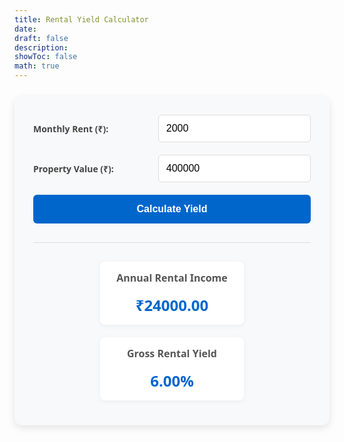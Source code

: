 ```yaml
---
title: Rental Yield Calculator
date:
draft: false
description:
showToc: false
math: true
---
```


<div class="calculator-section">
  <div class="calculator-intro">
  </div>

  <div id="calculator" class="calculator-container">
    <div class="calculator-row">
      <label for="monthlyRent">Monthly Rent (₹):</label>
      <input type="number" id="monthlyRent" value="2000" min="0"> <!-- Input field for monthly rent with minimum value of 0 -->
    </div>
    <div class="calculator-row">
      <label for="propertyValue">Property Value (₹):</label>
      <input type="number" id="propertyValue" value="400000" min="1"> <!-- Input field for property value with minimum value of 1 -->
    </div>
    <div class="calculator-row">
      <button onclick="calculateYield()">Calculate Yield</button> <!-- Button to trigger calculation -->
    </div>
    <div class="calculator-result">
      <div class="result-card">
        <h3>Annual Rental Income</h3>
        <p class="result-value">₹<span id="annualIncome">24000.00</span></p>
      </div>
      <div class="result-card">
        <h3>Gross Rental Yield</h3>
        <p class="result-value"><span id="rentalYield">6.00</span>%</p>
      </div>
    </div>
  </div>

</div>

<style>
.calculator-section {
  max-width: 800px;
  margin: 0 auto;
  font-family: 'Segoe UI', Tahoma, Geneva, Verdana, sans-serif; /* Modern, readable font */
}

.calculator-intro {
  margin-bottom: 25px;
  text-align: center;
  color: #333;
  line-height: 1.6;
}

.calculator-container {
  background-color: #f8f9fa;
  border-radius: 12px;
  padding: 30px;
  margin: 20px auto;
  max-width: 600px;
  box-shadow: 0 4px 12px rgba(0, 0, 0, 0.1); /* Subtle shadow for depth */
  text-align: center;
}

.calculator-row {
  display: flex;
  justify-content: space-between;
  margin-bottom: 20px;
  align-items: center;
}

.calculator-row label {
  flex-basis: 40%;
  font-weight: 600;
  text-align: left;
  color: #444;
}

.calculator-row input {
  flex-basis: 55%;
  padding: 12px;
  border: 1px solid #ddd;
  border-radius: 6px;
  font-size: 16px;
  transition: border-color 0.3s ease; /* Smooth transition for focus effect */
}

.calculator-row input:focus {
  border-color: #0066cc;
  outline: none;
  box-shadow: 0 0 0 2px rgba(0, 102, 204, 0.2); /* Subtle focus indicator */
}

.calculator-row button {
  width: 100%;
  padding: 14px;
  background-color: #0066cc;
  color: white;
  border: none;
  border-radius: 6px;
  cursor: pointer;
  font-size: 16px;
  font-weight: 600;
  transition: background-color 0.3s ease; /* Smooth hover transition */
}

.calculator-row button:hover {
  background-color: #0052a3;
}

.calculator-result {
  margin-top: 30px;
  padding-top: 20px;
  border-top: 1px solid #ddd;
  display: flex;
  justify-content: space-around;
  flex-wrap: wrap;
}

.result-card {
  background-color: white;
  border-radius: 8px;
  padding: 15px;
  margin: 10px;
  min-width: 200px;
  box-shadow: 0 2px 8px rgba(0, 0, 0, 0.05); /* Very subtle shadow */
}

.result-card h3 {
  margin-top: 0;
  color: #555;
  font-size: 16px;
  font-weight: 600;
}

.result-value {
  font-size: 24px;
  font-weight: 700;
  color: #0066cc;
  margin: 10px 0 0 0;
}

.calculator-explanation {
  margin-top: 40px;
  padding: 25px;
  background-color: #f0f7ff;
  border-radius: 12px;
  color: #333;
  line-height: 1.6;
}

.calculator-explanation h3 {
  color: #0066cc;
  margin-top: 0;
}

.formula {
  background-color: white;
  padding: 15px;
  border-radius: 8px;
  margin: 20px 0;
  text-align: center;
  box-shadow: 0 2px 8px rgba(0, 0, 0, 0.05);
}

/* Responsive adjustments */
@media (max-width: 600px) {
  .calculator-row {
    flex-direction: column;
    align-items: stretch;
  }
  
  .calculator-row label {
    margin-bottom: 8px;
    text-align: left;
  }
  
  .calculator-row input {
    width: 100%;
  }
  
  .result-card {
    width: 100%;
    margin: 10px 0;
  }
}
</style>

<script>
/**
 * Calculates the rental yield based on user inputs
 * This function is called when the Calculate button is clicked
 */
function calculateYield() {
  // Get input values
  const monthlyRent = parseFloat(document.getElementById('monthlyRent').value) || 0; // Get monthly rent value
  const propertyValue = parseFloat(document.getElementById('propertyValue').value) || 1; // Get property value, default to 1 to avoid division by zero
  
  // Calculate annual income
  const annualIncome = monthlyRent * 12; // Calculate annual rental income by multiplying monthly rent by 12
  
  // Calculate yield
  const yield = (annualIncome / propertyValue) * 100; // Calculate rental yield percentage
  
  // Format the results with thousands separators
  const formattedAnnualIncome = annualIncome.toFixed(2).replace(/\B(?=(\d{3})+(?!\d))/g, ",");
  
  // Update results in the DOM
  document.getElementById('annualIncome').textContent = formattedAnnualIncome; // Display formatted annual income
  document.getElementById('rentalYield').textContent = yield.toFixed(2); // Display rental yield with 2 decimal places
  
  // Add animation effect to results
  animateResults();
}

/**
 * Adds a subtle animation to the result values when updated
 */
function animateResults() {
  const resultElements = document.querySelectorAll('.result-value');
  
  resultElements.forEach(element => {
    // Add and remove a class to trigger CSS animation
    element.classList.add('updated');
    setTimeout(() => {
      element.classList.remove('updated');
    }, 500);
  });
}

// Calculate on page load to initialize the calculator
document.addEventListener('DOMContentLoaded', function() {
  calculateYield();
  
  // Add input event listeners for real-time calculation
  document.getElementById('monthlyRent').addEventListener('input', calculateYield);
  document.getElementById('propertyValue').addEventListener('input', calculateYield);
});
</script>
